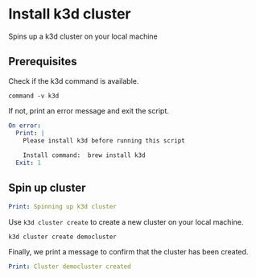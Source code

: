 # Install k3d cluster

Spins up a k3d cluster on your local machine

## Prerequisites

Check if the k3d command is available.

```shell show_output=false
command -v k3d
```

If not, print an error message and exit the script.

```yaml instacli
On error:
  Print: |
    Please install k3d before running this script
    
    Install command:  brew install k3d
  Exit: 1
```

## Spin up cluster

```yaml instacli
Print: Spinning up k3d cluster
```

Use `k3d cluster create` to create a new cluster on your local machine.

```shell show_output=false
k3d cluster create democluster
```

Finally, we print a message to confirm that the cluster has been created.

```yaml instacli
Print: Cluster democluster created
```